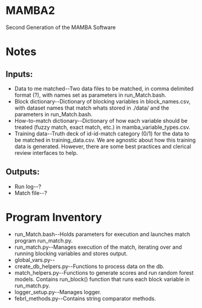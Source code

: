 # MAMBA2
Second Generation of the MAMBA Software

# Notes

## Inputs: 

* Data to me matched--Two data files to be matched, in comma delimited format (?), with names set as parameters in run_Match.bash. 
* Block dictionary--Dictionary of blocking variables in block_names.csv, with dataset names that match whats stored in ./data/ and the parameters in run_Match.bash.
* How-to-match dictionary--Dictionary of how each variable should be treated (fuzzy match, exact match, etc.) in mamba_variable_types.csv. 
* Training data--Truth deck of id-id-match category (0/1) for the data to be matched in training_data.csv. We are agnostic about how this training data is generated. However, there are some best practices and clerical review interfaces to help. 

## Outputs:

* Run log--?
* Match file--?

# Program Inventory

* run_Match.bash--Holds parameters for execution and launches match program run_match.py. 
* run_match.py--Manages execution of the match, iterating over and running blocking variables and stores output. 
* global_vars.py--
* create_db_helpers.py--Functions to process data on the db.
* match_helpers.py--Functions to generate scores and run random forest models. Contains run_block() function that runs each block variable in run_match.py.
* logger_setup.py--Manages logger.
* febrl_methods.py--Contains string comparator methods.

